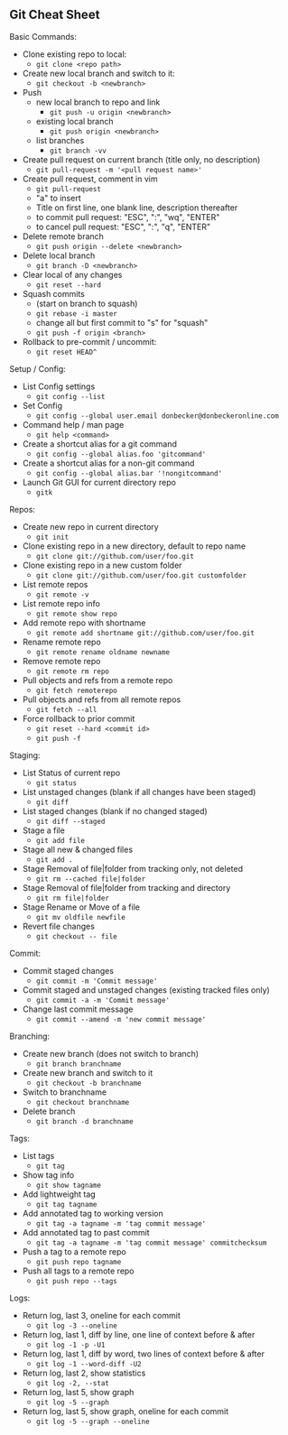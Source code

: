 ## Git Cheat Sheet
Basic Commands:

* Clone existing repo to local:
    * `git clone <repo path>`
* Create new local branch and switch to it:
    * `git checkout -b <newbranch>`
* Push
    * new local branch to repo and link
        * `git push -u origin <newbranch>` 
    * existing local branch
        * `git push origin <newbranch>`
    * list branches
        * `git branch -vv`
* Create pull request on current branch (title only, no description)
    * `git pull-request -m '<pull request name>'`
* Create pull request, comment in vim
    * `git pull-request`
    * "a" to insert
    * Title on first line, one blank line, description thereafter
    * to commit pull request: "ESC", ":", "wq", "ENTER"
    * to cancel pull request: "ESC", ":", "q", "ENTER"
* Delete remote branch
    * `git push origin --delete <newbranch>`
* Delete local branch
    * `git branch -D <newbranch>`
* Clear local of any changes
    * `git reset --hard`
* Squash commits
    * (start on branch to squash)
    * `git rebase -i master`
    * change all but first commit to "s" for "squash"
    * `git push -f origin <branch>`
* Rollback to pre-commit / uncommit:
    * `git reset HEAD^`
 
Setup / Config:

* List Config settings
    * `git config --list`
* Set Config
    * `git config --global user.email donbecker@donbeckeronline.com`
* Command help / man page
    * `git help <command>`
* Create a shortcut alias for a git command
    * `git config --global alias.foo 'gitcommand'`
* Create a shortcut alias for a non-git command
    * `git config --global alias.bar '!nongitcommand'`
* Launch Git GUI for current directory repo
    * `gitk`

Repos:

* Create new repo in current directory
    * `git init`
* Clone existing repo in a new directory, default to repo name
    * `git clone git://github.com/user/foo.git`
* Clone existing repo in a new custom folder
    * `git clone git://github.com/user/foo.git customfolder`
* ​List remote repos
    * `git remote -v`
* List remote repo info
    * `git remote show repo`
* Add remote repo with shortname
    * `git remote add shortname git://github.com/user/foo.git`
* Rename remote repo
    * `git remote rename oldname newname`
* Remove remote repo
    * `git remote rm repo`
* Pull objects and refs from a remote repo
    * `git fetch remoterepo`
* ​Pull objects and refs from all remote repos
    * `git fetch --all`
* ​Force rollback to prior commit
    * `git reset --hard <commit id>`
    * `git push -f`

Staging:

* List Status of current repo
    * `git status`
* List unstaged changes (blank if all changes have been staged)
    * `git diff`
* List staged changes (blank if no changed staged)
    * `git diff --staged`
* Stage a file
    * `git add file`
* Stage all new & changed files
    * `git add .`
* ​Stage Removal of file|folder from tracking only, not deleted
    * `git rm --cached file|folder`
* Stage Removal of file|folder from tracking and directory
    * `git rm file|folder`
* ​Stage Rename or Move of a file
    * `git mv oldfile newfile`
* Revert file changes
    * `git checkout -- file`

Commit: 

* Commit staged changes
    * `git commit -m 'Commit message'`
* Commit staged and unstaged changes (existing tracked files only)
    * `git commit -a -m 'Commit message'`
* Change last commit message
    * `git commit --amend -m 'new commit message'`

Branching:

* Create new branch (does not switch to branch)
    * `git branch branchname`
* Create new branch and switch to it
    * `git checkout -b branchname`
* Switch to branchname
    * `git checkout branchname`
* Delete branch
    * `git branch -d branchname`
 
Tags:

* List tags
    * `git tag`
* Show tag info
    * `git show tagname`
* Add lightweight tag
    * `git tag tagname`
* Add annotated tag to working version
    * `git tag -a tagname -m 'tag commit message'`
* Add annotated tag to past commit
    * `git tag -a tagname -m 'tag commit message' commitchecksum`
* ​Push a tag to a remote repo
    * `git push repo tagname`
* ​Push all tags to a remote repo
    * `git push repo --tags`

Logs:

* Return log, last 3, oneline for each commit
    * `git log -3 --oneline`
* ​Return log, last 1, diff by line, one line of context before & after
    * `git log -1 -p -U1`
* Return log, last 1, diff by word, two lines of context before & after
    * `git log -1 --word-diff -U2`
* Return log, last 2, show statistics
    * `git log -2, --stat`
* Return log, last 5, show graph
    * `git log -5 --graph`
* Return log, last 5, show graph, oneline for each commit
    * `git log -5 --graph --oneline`
 